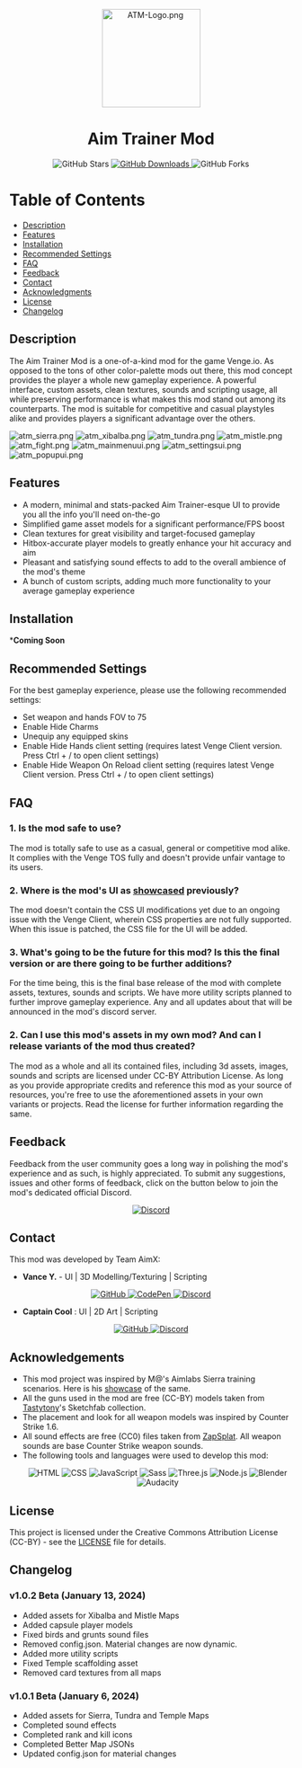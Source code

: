 <p align="center">
  <img src="https://cdn.discordapp.com/attachments/1188522602579374110/1188522608161984522/x1zeFrA.png" width="175" alt="ATM-Logo.png">
</p>

<h1 align="center">Aim Trainer Mod</h1>

<p align="center">
  <img alt="GitHub Stars" src="https://img.shields.io/github/stars/guywiddasnipah/Aim-Trainer-Mod.svg?style=for-the-badge">
  <a href="https://github.com/guywiddasnipah/Aim-Trainer-Mod/releases">
  <img alt="GitHub Downloads" src="https://img.shields.io/github/downloads/guywiddasnipah/Aim-Trainer-Mod/total.svg?style=for-the-badge">
  </a>
  <img alt="GitHub Forks" src="https://img.shields.io/github/forks/guywiddasnipah/Aim-Trainer-Mod.svg?style=for-the-badge">
</p>

# Table of Contents

- [Description](#description)
- [Features](#features)
- [Installation](#installation)
- [Recommended Settings](#recommend)
- [FAQ](#faq)
- [Feedback](#feedback)
- [Contact](#contact)
- [Acknowledgments](#acknowledgments)
- [License](#license)
- [Changelog](#changelog)

## Description  <a name="description"></a>

The Aim Trainer Mod is a one-of-a-kind mod for the game Venge.io. As opposed to the tons of other color-palette mods out there, this mod concept provides the player a whole new gameplay experience. A powerful interface, custom assets, clean textures, sounds and scripting usage, all while preserving performance is what makes this mod stand out among its counterparts. The mod is suitable for competitive and casual playstyles alike and provides players a significant advantage over the others.

![atm_sierra.png](https://iili.io/JY0kiJf.png)
![atm_xibalba.png](https://iili.io/JY0vfWP.png)
![atm_tundra.png](https://iili.io/JY0e1Gn.png)
![atm_mistle.png](https://iili.io/JY0vJJj.png)
![atm_fight.png](https://iili.io/JY04CqN.png)
![atm_mainmenuui.png](https://iili.io/JYGNpaa.png)
![atm_settingsui.png](https://iili.io/JYGOFnI.png)
![atm_popupui.png](https://iili.io/JYGOBFn.png)

## Features  <a name="features"></a>

- A modern, minimal and stats-packed Aim Trainer-esque UI to provide you all the info you'll need on-the-go
- Simplified game asset models for a significant performance/FPS boost
- Clean textures for great visibility and target-focused gameplay
- Hitbox-accurate player models to greatly enhance your hit accuracy and aim
- Pleasant and satisfying sound effects to add to the overall ambience of the mod's theme
- A bunch of custom scripts, adding much more functionality to your average gameplay experience

## Installation  <a name="installation"></a>

***Coming Soon**

## Recommended Settings  <a name="recommend"></a>

For the best gameplay experience, please use the following recommended settings:

- Set weapon and hands FOV to 75
- Enable Hide Charms
- Unequip any equipped skins
- Enable Hide Hands client setting (requires latest Venge Client version. Press Ctrl + / to open client settings)
- Enable Hide Weapon On Reload client setting (requires latest Venge Client version. Press Ctrl + / to open client settings)

## FAQ  <a name="faq"></a>

### 1. Is the mod safe to use?

The mod is totally safe to use as a casual, general or competitive mod alike. It complies with the Venge TOS fully and doesn't provide unfair vantage to its users.

### 2. Where is the mod's UI as [showcased](https://youtu.be/ndG35KIY_Fo) previously?

The mod doesn't contain the CSS UI modifications yet due to an ongoing issue with the Venge Client, wherein CSS properties are not fully supported. When this issue is patched, the CSS file for the UI will be added.

### 3. What's going to be the future for this mod? Is this the final version or are there going to be further additions?

For the time being, this is the final base release of the mod with complete assets, textures, sounds and scripts. We have more utility scripts planned to further improve gameplay experience. Any and all updates about that will be announced in the mod's discord server.

### 2. Can I use this mod's assets in my own mod? And can I release variants of the mod thus created?

The mod as a whole and all its contained files, including 3d assets, images, sounds and scripts are licensed under CC-BY Attribution License. As long as you provide appropriate credits and reference this mod as your source of resources, you're free to use the aforementioned assets in your own variants or projects. Read the license for further information regarding the same.

## Feedback  <a name="feedback"></a>

Feedback from the user community goes a long way in polishing the mod's experience and as such, is highly appreciated. To submit any suggestions, issues and other forms of feedback, click on the button below to join the mod's dedicated official Discord.
<p align="center">
  <a href="https://dsc.gg/aim-trainer-mod">
    <img alt="Discord" src="https://img.shields.io/badge/Discord-5865F2?style=for-the-badge&logo=discord&logoColor=white">
  </a>
</p>

## Contact  <a name="contact"></a>

This mod was developed by Team AimX:

- **Vance Y.** - UI | 3D Modelling/Texturing | Scripting
<p align="center"><a href="https://github.com/guywiddasnipah">
    <img alt="GitHub" src="https://img.shields.io/badge/GitHub-181717?style=for-the-badge&logo=github&logoColor=white">
  </a> 
  <a href="https://codepen.io/guywiddasnipah">
    <img alt="CodePen" src="https://img.shields.io/badge/CodePen-000000?style=for-the-badge&logo=codepen&logoColor=white">
  </a> 
  <a href="https://discord.com/users/694164511011110972">
    <img alt="Discord" src="https://img.shields.io/badge/Discord-5865F2?style=for-the-badge&logo=discord&logoColor=white">
  </a>
</p>

- **Captain Cool** : UI | 2D Art | Scripting
<p align="center"><a href="https://github.com/capta1ncool">
    <img alt="GitHub" src="https://img.shields.io/badge/GitHub-181717?style=for-the-badge&logo=github&logoColor=white">
  </a> 
  <a href="https://discord.com/users/852063993466978318">
    <img alt="Discord" src="https://img.shields.io/badge/Discord-5865F2?style=for-the-badge&logo=discord&logoColor=white">
  </a>
</p>

## Acknowledgements  <a name="acknowledgments"></a>

- This mod project was inspired by M@'s Aimlabs Sierra training scenarios. Here is his [showcase](https://youtu.be/85B02nbBzec) of the same.
- All the guns used in the mod are free (CC-BY) models taken from [Tastytony](https://sketchfab.com/TastyTony)'s Sketchfab collection.
- The placement and look for all weapon models was inspired by Counter Strike 1.6.
- All sound effects are free (CC0) files taken from [ZapSplat](https://www.zapsplat.com/). All weapon sounds are base Counter Strike weapon sounds.
- The following tools and languages were used to develop this mod: <p align="center">
  <img alt="HTML" src="https://img.shields.io/badge/HTML-5E5E5E?style=for-the-badge&logo=html5">
  <img alt="CSS" src="https://img.shields.io/badge/CSS-1572B6?style=for-the-badge&logo=css3">
  <img alt="JavaScript" src="https://img.shields.io/badge/JavaScript-F7DF1E?style=for-the-badge&logo=javascript&logoColor=black">
  <img alt="Sass" src="https://img.shields.io/badge/Sass-CC6699?style=for-the-badge&logo=sass&logoColor=white">
  <img alt="Three.js" src="https://img.shields.io/badge/Three.js-000000?style=for-the-badge&logo=three.js">
  <img alt="Node.js" src="https://img.shields.io/badge/Node.js-339933?style=for-the-badge&logo=node.js&logoColor=white">
  <img alt="Blender" src="https://img.shields.io/badge/Blender-F5792A?style=for-the-badge&logo=blender&logoColor=white">
  <img alt="Audacity" src="https://img.shields.io/badge/Audacity-0000CC?style=for-the-badge&logo=audacity&logoColor=white">
</p>

## License  <a name="license"></a>

This project is licensed under the Creative Commons Attribution License (CC-BY) - see the [LICENSE](LICENSE) file for details.

## Changelog  <a name="changelog"></a>

### v1.0.2 Beta (January 13, 2024)

- Added assets for Xibalba and Mistle Maps
- Added capsule player models
- Fixed birds and grunts sound files
- Removed config.json. Material changes are now dynamic.
- Added more utility scripts
- Fixed Temple scaffolding asset
- Removed card textures from all maps

### v1.0.1 Beta (January 6, 2024)

- Added assets for Sierra, Tundra and Temple Maps
- Completed sound effects
- Completed rank and kill icons
- Completed Better Map JSONs
- Updated config.json for material changes
